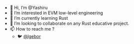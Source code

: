 - 👋 Hi, I’m @Yashiru
- 👀 I’m interested in EVM low-level engineering
- 🌱 I’m currently learning Rust
- 💞️ I’m looking to collaborate on any Rust educative project.
- 📫 How to reach me ?
    - 🐦 [@lgebor](https://twitter.com/lgebor)

<!---
Yashiru/Yashiru is a ✨ special ✨ repository because its `README.md` (this file) appears on your GitHub profile.
You can click the Preview link to take a look at your changes.
--->
